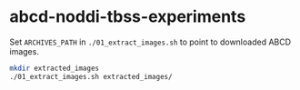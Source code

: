 # abcd-noddi-tbss-experiments

Set `ARCHIVES_PATH` in `./01_extract_images.sh` to point to downloaded ABCD images.

```sh
mkdir extracted_images
./01_extract_images.sh extracted_images/
```